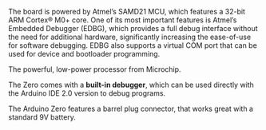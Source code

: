 
<FeatureDescription>

The board is powered by Atmel’s SAMD21 MCU, which features a 32-bit ARM Cortex® M0+ core. One of its most important features is Atmel’s Embedded Debugger (EDBG), which provides a full debug interface without the need for additional hardware, significantly increasing the ease-of-use for software debugging. EDBG also supports a virtual COM port that can be used for device and 
bootloader programming.

</FeatureDescription>

<FeatureList>

<Feature title="Cortex-M0 32-bit SAMD21" image="core">

The powerful, low-power processor from Microchip.

  <FeatureLink title="Datasheet" url="https://content.arduino.cc/assets/mkr-microchip_samd21_family_full_datasheet-ds40001882d.pdf"/>
</Feature>

<Feature title="Embedded Debugger (EDBG)" image="mcu">

The Zero comes with a **built-in debugger**, which can be used directly with the Arduino IDE 2.0 version to debug programs.

</Feature>

<Feature title="Battery Connector" image="power">

The Arduino Zero features a barrel plug connector, that works great with a standard 9V battery.

</Feature>

</FeatureList>